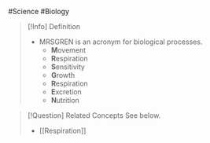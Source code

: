 #Science #Biology 

> [!Info] Definition
> - MRSGREN is an acronym for biological processes.
> 	- **M**ovement
> 	- **R**espiration
> 	- **S**ensitivity
> 	- **G**rowth
> 	- **R**espiration
> 	- **E**xcretion
> 	- **N**utrition

> [!Question] Related Concepts
> See below.
> - [[Respiration]]
